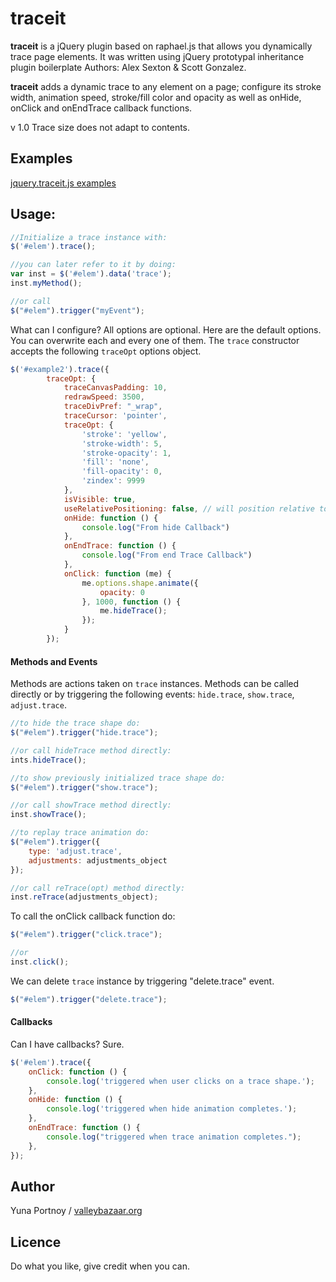 traceit
=======


**traceit** is a jQuery plugin based on raphael.js that allows you dynamically trace page elements.
It was written using jQuery prototypal inheritance plugin boilerplate Authors: Alex Sexton & Scott Gonzalez.

**traceit** adds a dynamic trace to any element on a page; configure its stroke width, animation speed, stroke/fill color and opacity as well as onHide, onClick and onEndTrace callback functions.

v 1.0 Trace size does not adapt to contents. 

Examples
--------

[jquery.traceit.js examples](http://valleybazaar.org/index.html#tracebox)

Usage:
------

```JavaScript
//Initialize a trace instance with:
$('#elem').trace();

//you can later refer to it by doing:
var inst = $('#elem').data('trace');
inst.myMethod();

//or call
$("#elem").trigger("myEvent");
```	

What can I configure? All options are optional. Here are the default options. You can overwrite each and every one of them. The ```trace``` constructor accepts the following ```traceOpt``` options object.
```JavaScript
$('#example2').trace({
        traceOpt: {
            traceCanvasPadding: 10,
            redrawSpeed: 3500,
            traceDivPref: "_wrap",
            traceCursor: 'pointer',
            traceOpt: {
                'stroke': 'yellow',
                'stroke-width': 5,
                'stroke-opacity': 1,
                'fill': 'none',
                'fill-opacity': 0,
                'zindex': 9999
            },
            isVisible: true,
            useRelativePositioning: false, // will position relative to the document by default
            onHide: function () {
                console.log("From hide Callback")
            },
            onEndTrace: function () {
                console.log("From end Trace Callback")
            },
            onClick: function (me) {
                me.options.shape.animate({
                    opacity: 0
                }, 1000, function () {
                    me.hideTrace();
                });
            }
        });
```

####  Methods and Events
Methods are actions taken on ```trace``` instances.
Methods can be called directly or by triggering the following events: ```hide.trace```, ```show.trace```, ```adjust.trace```.
```JavaScript
//to hide the trace shape do:
$("#elem").trigger("hide.trace");

//or call hideTrace method directly:
ints.hideTrace();

//to show previously initialized trace shape do:
$("#elem").trigger("show.trace");

//or call showTrace method directly:
inst.showTrace();

//to replay trace animation do:
$("#elem").trigger({
    type: 'adjust.trace',
    adjustments: adjustments_object
});

//or call reTrace(opt) method directly:
inst.reTrace(adjustments_object);
```

To call the onClick callback function do:
```JavaScript
$("#elem").trigger("click.trace");

//or
inst.click();
```

We can delete ```trace``` instance by triggering "delete.trace" event. 
```JavaScript
$("#elem").trigger("delete.trace");
```

#### Callbacks
Can I have callbacks? Sure. 
```JavaScript
$('#elem').trace({
    onClick: function () {
        console.log('triggered when user clicks on a trace shape.');
    },
    onHide: function () {
        console.log('triggered when hide animation completes.');
    },
    onEndTrace: function () {
        console.log("triggered when trace animation completes.");
    },
});

```

Author
------
Yuna Portnoy / [valleybazaar.org](http://valleybazaar.org/)

Licence
-------

Do what you like, give credit when you can.
